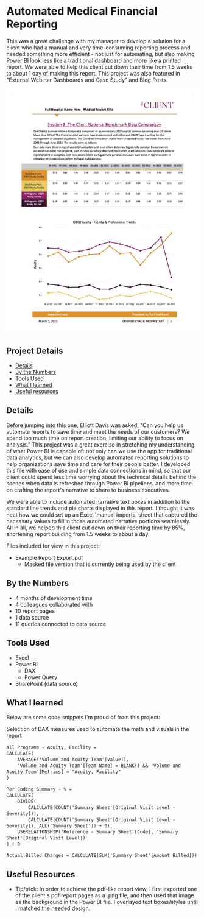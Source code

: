 # Automated Medical Financial Reporting

This was a great challenge with my manager to develop a solution for a client who had a manual and very time-consuming reporting process and needed something more efficient - not just for automating, but also making Power BI look less like a traditional dashboard and more like a printed report. We were able to help this client cut down their time from 1.5 weeks to about 1 day of making this report. This project was also featured in "External Webinar Dashboards and Case Study" and Blog Posts.

!["Example Report Export.jpg"](./Example%20Report%20Export.jpg)

## Project Details
- [Details](#details)
- [By the Numbers](#by-the-numbers)
- [Tools Used](#tools-used)
- [What I learned](#what-i-learned)
- [Useful resources](#useful-resources)

## Details

Before jumping into this one, Elliott Davis was asked, "Can you help us automate reports to save time and meet the needs of our customers? We spend too much time on report creation, limiting our ability to focus on analysis." This project was a great exercise in stretching my understanding of what Power BI is capable of: not only can we use the app for traditional data analytics, but we can also develop automated reporting solutions to help organizations save time and care for their people better. I developed this file with ease of use and simple data connections in mind, so that our client could spend less time worrying about the technical details behind the scenes when data is refreshed through Power BI pipelines, and more time on crafting the report's narrative to share to business executives.

We were able to include automated narrative text boxes in addition to the standard line trends and pie charts displayed in this report. I thought it was neat how we could set up an Excel 'manual imports' sheet that captured the necessary values to fill in those automated narrative portions seamlessly. All in all, we helped this client cut down on their reporting time by 85%, shortening report building from 1.5 weeks to about a day.

Files included for view in this project:
- Example Report Export.pdf
  - Masked file version that is currently being used by the client

## By the Numbers

- 4 months of development time
- 4 colleagues collaborated with
- 10 report pages
- 1 data source
- 11 queries connected to data source

## Tools Used

- Excel
- Power BI
  - DAX
  - Power Query
- SharePoint (data source)

## What I learned

Below are some code snippets I'm proud of from this project:

Selection of DAX measures used to automate the math and visuals in the report
```DAX
All Programs - Acuity, Facility = 
CALCULATE(
    AVERAGE('Volume and Acuity Team'[Value]),
    'Volume and Acuity Team'[Team Name] = BLANK() && 'Volume and Acuity Team'[Metrics] = "Acuity, Facility"
)
```

```DAX
Per Coding Summary - % = 
CALCULATE(
    DIVIDE(
        CALCULATE(COUNT('Summary Sheet'[Original Visit Level - Severity])),
        CALCULATE(COUNT('Summary Sheet'[Original Visit Level - Severity]), ALL('Summary Sheet')) + 0),
    USERELATIONSHIP('Reference - Summary Sheet'[Code], 'Summary Sheet'[Original Visit Level])
) + 0
```

```DAX
Actual Billed Charges = CALCULATE(SUM('Summary Sheet'[Amount Billed]))
```

## Useful Resources

- Tip/trick: In order to achieve the pdf-like report view, I first exported one of the client's pdf report pages as a .png file, and then used that image as the background in the Power BI file. I overlayed text boxes/styles until I matched the needed design.